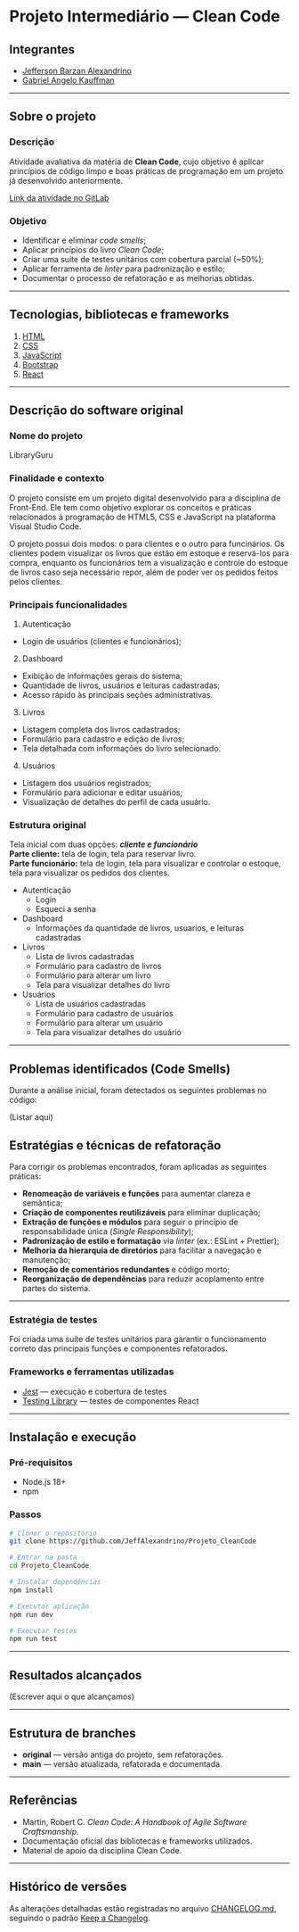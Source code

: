 # Projeto Intermediário — Clean Code

## Integrantes

* [Jefferson Barzan Alexandrino](https://github.com/JeffAlexandrino)
* [Gabriel Angelo Kauffman](https://github.com/GabrielAKaufmann)

---

## Sobre o projeto
### Descrição

Atividade avaliativa da matéria de **Clean Code**, cujo objetivo é aplicar princípios de código limpo e boas práticas de programação em um projeto já desenvolvido anteriormente.

[Link da atividade no GitLab](https://gitlab.com/professor-rvenson/cleancode-2025-2/-/blob/main/projetos/abp01-refatoracao.md?ref_type=heads)

### Objetivo

* Identificar e eliminar *code smells*;
* Aplicar princípios do livro *Clean Code*;
* Criar uma suíte de testes unitários com cobertura parcial (~50%);
* Aplicar ferramenta de *linter* para padronização e estilo;
* Documentar o processo de refatoração e as melhorias obtidas.

---

## Tecnologias, bibliotecas e frameworks

1. [HTML](https://developer.mozilla.org/en-US/docs/Web/HTML)
2. [CSS](https://developer.mozilla.org/en-US/docs/Web/CSS)
3. [JavaScript](https://developer.mozilla.org/en-US/docs/Web/JavaScript)
4. [Bootstrap](https://getbootstrap.com/)
5. [React](https://react.dev/)

---

## Descrição do software original
### Nome do projeto
LibraryGuru

### Finalidade e contexto
O projeto consiste em um projeto digital desenvolvido para a disciplina de Front-End. Ele tem como objetivo explorar os conceitos e práticas relacionados à programação de HTML5, CSS e JavaScript na plataforma Visual Studio Code.

O projeto possui dois modos: o para clientes e o outro para funcinários. Os clientes podem visualizar os livros que estão em estoque e reservá-los para compra, enquanto os funcionários tem a visualização e controle do estoque de livros caso seja necessário repor, além de poder ver os pedidos feitos pelos clientes.

### Principais funcionalidades
1. Autenticação
- Login de usuários (clientes e funcionários);

2. Dashboard
- Exibição de informações gerais do sistema;
- Quantidade de livros, usuários e leituras cadastradas;
- Acesso rápido às principais seções administrativas.

3. Livros
- Listagem completa dos livros cadastrados;
- Formulário para cadastro e edição de livros;
- Tela detalhada com informações do livro selecionado.

4. Usuários
- Listagem dos usuários registrados;
- Formulário para adicionar e editar usuários;
- Visualização de detalhes do perfil de cada usuário.

### Estrutura original
Tela inicial com duas opções: ***cliente e funcionário*** <br>
**Parte cliente:** tela de login, tela para reservar livro. <br>
**Parte funcionário:** tela de login, tela para visualizar e controlar o estoque, tela para visualizar os pedidos dos clientes.

- Autenticação
  - Login
  - Esqueci a senha
- Dashboard
  - Informações da quantidade de livros, usuarios, e leituras cadastradas
- Livros
  - Lista de livros cadastradas
  - Formulário para cadastro de livros
  - Formulário para alterar um livro
  - Tela para visualizar detalhes do livro
- Usuários
  - Lista de usuários cadastradas
  - Formulário para cadastro de usuários
  - Formulário para alterar um usuário
  - Tela para visualizar detalhes do usuário

---

## Problemas identificados (Code Smells)
Durante a análise inicial, foram detectados os seguintes problemas no código:

(Listar aqui)

## Estratégias e técnicas de refatoração
Para corrigir os problemas encontrados, foram aplicadas as seguintes práticas:

* **Renomeação de variáveis e funções** para aumentar clareza e semântica;
* **Criação de componentes reutilizáveis** para eliminar duplicação;
* **Extração de funções e módulos** para seguir o princípio de responsabilidade única (*Single Responsibility*);
* **Padronização de estilo e formatação** via *linter* (ex.: ESLint + Prettier);
* **Melhoria da hierarquia de diretórios** para facilitar a navegação e manutenção;
* **Remoção de comentários redundantes** e código morto;
* **Reorganização de dependências** para reduzir acoplamento entre partes do sistema.

---

### Estratégia de testes
Foi criada uma suíte de testes unitários para garantir o funcionamento correto das principais funções e componentes refatorados.

### Frameworks e ferramentas utilizadas

* [Jest](https://jestjs.io/) — execução e cobertura de testes
* [Testing Library](https://testing-library.com/docs/react-testing-library/intro/) — testes de componentes React

---

## Instalação e execução
### Pré-requisitos

* Node.js 18+
* npm

### Passos

```bash
# Clonar o repositório
git clone https://github.com/JeffAlexandrino/Projeto_CleanCode

# Entrar na pasta
cd Projeto_CleanCode

# Instalar dependências
npm install

# Executar aplicação
npm run dev

# Executar testes
npm run test
```

---

## Resultados alcançados

(Escrever aqui o que alcançamos)

---

## Estrutura de branches

* **original** — versão antiga do projeto, sem refatorações.
* **main** — versão atualizada, refatorada e documentada.

---

## Referências

* Martin, Robert C. *Clean Code: A Handbook of Agile Software Craftsmanship*.
* Documentação oficial das bibliotecas e frameworks utilizados.
* Material de apoio da disciplina Clean Code.

---

## Histórico de versões
As alterações detalhadas estão registradas no arquivo [CHANGELOG.md](./CHANGELOG.md), seguindo o padrão [Keep a Changelog](https://keepachangelog.com/en/1.0.0/).
